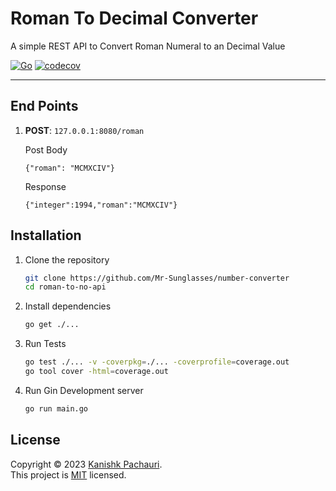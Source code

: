 # Roman To Decimal Converter

A simple REST API to Convert Roman Numeral to an Decimal Value

[![Go](https://github.com/Mr-Sunglasses/number-converter/actions/workflows/go.yml/badge.svg?branch=main)](https://github.com/Mr-Sunglasses/number-converter/actions/workflows/go.yml)
[![codecov](https://codecov.io/gh/Mr-Sunglasses/number-converter/branch/main/graph/badge.svg?token=MK95H1VJVL)](https://codecov.io/gh/Mr-Sunglasses/number-converter)

---

## End Points

1. **POST**: `127.0.0.1:8080/roman`

   Post Body

   ```
   {"roman": "MCMXCIV"}
   ```

   Response

   ```
   {"integer":1994,"roman":"MCMXCIV"}
   ```

## Installation

1. Clone the repository

   ```bash
   git clone https://github.com/Mr-Sunglasses/number-converter
   cd roman-to-no-api
   ```

2. Install dependencies

   ```bash
   go get ./...
   ```

3. Run Tests

   ```bash
   go test ./... -v -coverpkg=./... -coverprofile=coverage.out
   go tool cover -html=coverage.out
   ```

4. Run Gin Development server
   ```bash
   go run main.go
   ```

## License

Copyright © 2023 [Kanishk Pachauri](https://github.com/Mr-Sunglasses).<br />
This project is [MIT](https://github.com/Mr-Sunglasses/number-converter/blob/master/LICENSE) licensed.
